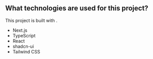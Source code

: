 ## What technologies are used for this project?

This project is built with .

- Next.js
- TypeScript
- React
- shadcn-ui
- Tailwind CSS
